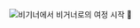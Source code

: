 ![비기너에서 비거너로의 여정 시작 🍏](https://github.com/Begin-Vegan/.github/assets/32347874/f6cee5c6-793f-4423-bceb-0332553820fa)
